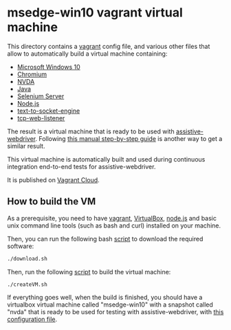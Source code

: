 # msedge-win10 vagrant virtual machine

This directory contains a [vagrant](https://vagrantup.com) config file, and various other files that allow to automatically build a virtual machine containing:
- [Microsoft Windows 10](https://developer.microsoft.com/en-us/microsoft-edge/tools/vms/)
- [Chromium](https://www.chromium.org/)
- [NVDA](https://www.nvaccess.org/)
- [Java](https://www.java.com)
- [Selenium Server](https://www.selenium.dev/downloads/)
- [Node.js](https://nodejs.org)
- [text-to-socket-engine](../../text-to-socket-engine)
- [tcp-web-listener](../../tcp-web-listener)

The result is a virtual machine that is ready to be used with [assistive-webdriver](../../assistive-webdriver). Following [this manual step-by-step guide](../../assistive-webdriver/vm-guide/README.md) is another way to get a similar result.

This virtual machine is automatically built and used during continuous integration end-to-end tests for assistive-webdriver.

It is published on [Vagrant Cloud](https://app.vagrantup.com/assistive-webdriver/boxes/win10-chromium-nvda).

## How to build the VM

As a prerequisite, you need to have [vagrant](https://vagrantup.com), [VirtualBox](https://www.virtualbox.org/), [node.js](https://nodejs.org) and basic unix command line tools (such as bash and curl) installed on your machine.

Then, you can run the following bash [script](./download.sh) to download the required software:

```sh
./download.sh
```

Then, run the following [script](./createVM.sh) to build the virtual machine:

```
./createVM.sh
```

If everything goes well, when the build is finished, you should have a virtualbox virtual machine called "msedge-win10" with a snapshot called "nvda" that is ready to be used for testing with assistive-webdriver, with [this configuration file](./vm-config.json).

